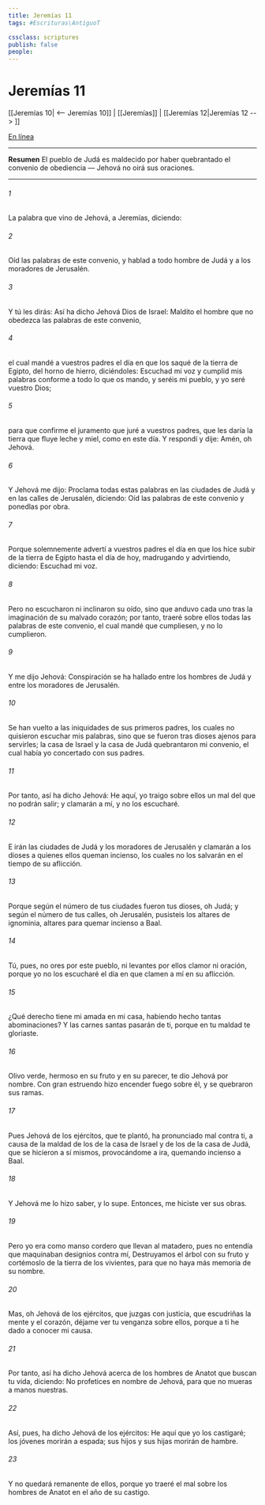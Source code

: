```yaml
---
title: Jeremías 11
tags: #Escrituras\AntiguoT

cssclass: scriptures
publish: false
people:
---
```


# Jeremías 11
[[Jeremías 10| <-- Jeremías 10]] | [[Jeremías]] | [[Jeremías 12|Jeremías 12 --> ]]

[En línea](https://churchofjesuschrist.org/study/scriptures/ot/jer/11?lang=spa)

---
__Resumen__
El pueblo de Judá es maldecido por haber quebrantado el convenio de obediencia — Jehová no oirá sus oraciones.

---
###### 1 
La palabra que vino de Jehová, a Jeremías, diciendo:

###### 2 
Oíd las palabras de este convenio, y hablad a todo hombre de Judá y a los moradores de Jerusalén.

###### 3 
Y tú les dirás: Así ha dicho Jehová Dios de Israel: Maldito el hombre que no obedezca las palabras de este convenio,

###### 4 
el cual mandé a vuestros padres el día en que los saqué de la tierra de Egipto, del horno de hierro, diciéndoles: Escuchad mi voz y cumplid mis palabras conforme a todo lo que os mando, y seréis mi pueblo, y yo seré vuestro Dios;

###### 5 
para que confirme el juramento que juré a vuestros padres, que les daría la tierra que fluye leche y miel, como en este día. Y respondí y dije: Amén, oh Jehová.

###### 6 
Y Jehová me dijo: Proclama todas estas palabras en las ciudades de Judá y en las calles de Jerusalén, diciendo: Oíd las palabras de este convenio y ponedlas por obra.

###### 7 
Porque solemnemente advertí a vuestros padres el día en que los hice subir de la tierra de Egipto hasta el día de hoy, madrugando y advirtiendo, diciendo: Escuchad mi voz.

###### 8 
Pero no escucharon ni inclinaron su oído, sino que anduvo cada uno tras la imaginación de su malvado corazón; por tanto, traeré sobre ellos todas las palabras de este convenio, el cual mandé que cumpliesen, y no lo cumplieron.

###### 9 
Y me dijo Jehová: Conspiración se ha hallado entre los hombres de Judá y entre los moradores de Jerusalén.

###### 10 
Se han vuelto a las iniquidades de sus primeros padres, los cuales no quisieron escuchar mis palabras, sino que se fueron tras dioses ajenos para servirles; la casa de Israel y la casa de Judá quebrantaron mi convenio, el cual había yo concertado con sus padres.

###### 11 
Por tanto, así ha dicho Jehová: He aquí, yo traigo sobre ellos un mal del que no podrán salir; y clamarán a mí, y no los escucharé.

###### 12 
E irán las ciudades de Judá y los moradores de Jerusalén y clamarán a los dioses a quienes ellos queman incienso, los cuales no los salvarán en el tiempo de su aflicción.

###### 13 
Porque según el número de tus ciudades fueron tus dioses, oh Judá; y según el número de tus calles, oh Jerusalén, pusisteis los altares de ignominia, altares para quemar incienso a Baal.

###### 14 
Tú, pues, no ores por este pueblo, ni levantes por ellos clamor ni oración, porque yo no los escucharé el día en que clamen a mí en su aflicción.

###### 15 
¿Qué derecho tiene mi amada en mi casa, habiendo hecho tantas abominaciones? Y las carnes santas pasarán de ti, porque en tu maldad te gloriaste.

###### 16 
Olivo verde, hermoso en su fruto y en su parecer, te dio Jehová por nombre. Con gran estruendo hizo encender fuego sobre él, y se quebraron sus ramas.

###### 17 
Pues Jehová de los ejércitos, que te plantó, ha pronunciado mal contra ti, a causa de la maldad de los de la casa de Israel y de los de la casa de Judá, que se hicieron a sí mismos, provocándome a ira, quemando incienso a Baal.

###### 18 
Y Jehová me lo hizo saber, y lo supe. Entonces, me hiciste ver sus obras.

###### 19 
Pero yo era como manso cordero que llevan al matadero, pues no entendía que maquinaban designios contra mí,  Destruyamos el árbol con su fruto y cortémoslo de la tierra de los vivientes, para que no haya más memoria de su nombre.

###### 20 
Mas, oh Jehová de los ejércitos, que juzgas con justicia, que escudriñas la mente y el corazón, déjame ver tu venganza sobre ellos, porque a ti he dado a conocer mi causa.

###### 21 
Por tanto, así ha dicho Jehová acerca de los hombres de Anatot que buscan tu vida, diciendo: No profetices en nombre de Jehová, para que no mueras a manos nuestras.

###### 22 
Así, pues, ha dicho Jehová de los ejércitos: He aquí que yo los castigaré; los jóvenes morirán a espada; sus hijos y sus hijas morirán de hambre.

###### 23 
Y no quedará remanente de ellos, porque yo traeré el mal sobre los hombres de Anatot en el año de su castigo.

